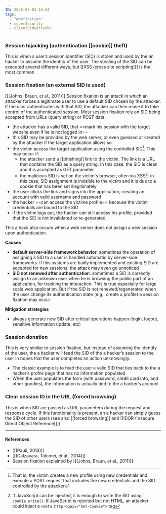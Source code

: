 ```yaml
---
ID: 2025-03-03-16:54
tags:
  - "#definition"
  - cyberSecurity
  - clientSideAttacks
---
```

### Session hijacking (authentication [[cookie]] theft)

This is when a user’s session identifier (SID) is stolen and used by the an hacker to assume the identity of the user. The stealing of the SID can be executed several different ways, but [[XSS (cross site scripting)]] is the most common.

### Session fixation (an external SID is used)

[[(Johns, Braun, et al., 2011)]]
Session fixation is an attack in which an attacker forces a legitimate user to use a default SID chosen by the attacker. If the user authenticates with that SID, the attacker can then reuse it to take control of the authenticated session. Most session fixation rely on SID being accepted from URLs (query string) or POST data.
- the attacker has a valid SID, that ==mark his session with the target website even if he is not logged in==
- this SID may be provided by the web server, or even guessed or created by the attacker if the target application allows so
- the victim access the target application using the controlled SID[^1]. This may occur if:
	- the attacker send a [[phishing]] link to the victim. The link is a URL that contains the SID as a query string. In this case, the SID is clean and it is accepted as GET parameter
	- the malicious SID is set on the victim's browser, often via XSS[^2]. in this case, SID assignment is invisible to the victim and it is due to a cookie that has been set illegitimately
- the user clicks the link and signs into the application, creating an account with valid username and password
- the hacker ==can access the victime profile== because the victim credentials are bound to the SID
- if the victim logs out, the hacker can still access his profile, provided that the SID is not invalidated or re-generated

This a hack also occurs when a web server does not assign a new session upon authentication.

**Causes**
- **default server-side framework behavior**: sometimes the operation of assigning a SID to a user is handled automatic by server-side frameworks. If this systems are badly implemented and existing SID are accepted for new sessions, the attack may even go unnoticed
- **SID not renewed after authentication**: sometimes a SID is correctly assign to an unknown user when he is browsing the public part of an application, for tracking the interaction. This is true especially for large scale web application. But if the SID is not renewed/regenerated when the user change its authentication state (e.g., create a profile) a session fixation may occur

**Mitigation strategies**
- always generate new SID after critical operations happen (login, logout, sensitive information update, etc)

### Session donation

This is very similar to session fixation, but instead of assuming the identity of the user, the a hacker will feed the SID of the a hacker’s session to the user in hopes that the user completes an action unknowingly.
- The classic example is to feed the user a valid SID that ties back to the a hacker’s profile page that has no information populated
- When the user populates the form (with password, credit card info, and other goodies), the information is actually tied to the a hacker’s account

### Clear session ID in the URL (forced browsing)

This is when SID are passed as URL parameters during the request and response cycle. If this functionality is present, an a hacker can simply guess the SID of other users (see also [[forced browsing]] and [[IDOR (Insecure Direct Object Reference)]])

---
#### References
- [[(Pauli, 2013)]]
- [[(Calzavara, Tolomei, et al., 2014)]]
- Session fixation explained by [[(Johns, Braun, et al., 2011)]]

[^1]: That is, the victim creates a new profile using new credentials and execute a POST request that includes the new credentials and the SID controlled by the attacker

[^2]: If JavaScript can be injected, it is enough to write the SID using `cookie.write()`. If JavaScript is rejected but not HTML, an attacker could inject a `<meta http-equiv="Set-Cookie">` tag
